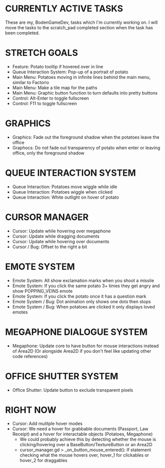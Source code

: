 # CURRENTLY ACTIVE TASKS
These are my, BodenGameDev, tasks which I'm currently working on.
I will move the tasks to the scratch_pad completed section when the task has been completed.

# STRETCH GOALS
- Feature: Potato tooltip if hovered over in line
- Queue Interaction System: Pop-up of a portrait of potato
- Main Menu: Potatoes moving in infinite lines behind the main menu, similar to Factorio
- Main Menu: Make a tile map for the paths
- Main Menu: Graphic button function to turn defaults into pretty buttons
- Control: Alt-Enter to toggle fullscreen 
- Control: F11 to toggle fullscreen 

# GRAPHICS
- Graphics: Fade out the foreground shadow when the potatoes leave the office
- Graphocs: Do not fade out transparency of potato when enter or leaving office, only the foreground shadow

# QUEUE INTERACTION SYSTEM
- Queue Interaction: Potatoes move wiggle while idle
- Queue Interaction: Potatoes wiggle when clicked
- Queue Interaction: White outlight on hover of potato

# CURSOR MANAGER
- Cursor: Update while hovering over megaphone
- Cursor: Update while dragging documents
- Cursor: Update while hovering over documents
- Cursor / Bug: Offset to the right a bit

# EMOTE SYSTEM
- Emote System: All show exclamation marks when you shoot a missile
- Emote System: If you click the same potato 3+ times they get angry and show POPPING_VEINS emote
- Emote System: If you click the potato once it has a question mark
- Emote System / Bug: Dot animation only shows one dots then stops
- Emote System / Bug: When potatoes are clicked it only displays loved emotes

# MEGAPHONE DIALOGUE SYSTEM
- Megaphone: Update core to have button for mouse interactions instead of Area2D (Or alongside Area2D if you don't feel like updating other code references)

# OFFICE SHUTTER SYSTEM
- Office Shutter: Update button to exclude transparent pixels

# RIGHT NOW
- Cursor: Add mulitple hover modes
- Cursor: We need a hover for grabbable documents (Passport, Law Receipt) and a hover for interactable objects (Potatoes, Megaphone)
	- We could probably achieve this by detecting whether the mouse is clicking/hovering over a BaseButton/TextureButton or an Area2D 
	- cursor_manager.gd > _on_button_mouse_entered(): If statement checking what the mouse hovers over, hover_1 for clickables or hover_2 for draggables
